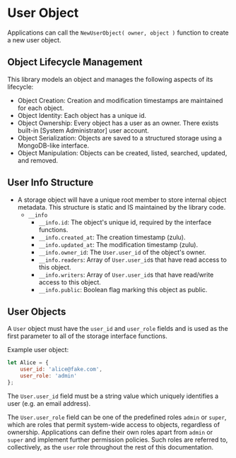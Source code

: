 
# User Object

Applications can call the `NewUserObject( owner, object )` function to create a new user object.


Object Lifecycle Management
---------------------------------------------------------------------

This library models an object and manages the following aspects of its lifecycle:
- Object Creation: Creation and modification timestamps are maintained for each object.
- Object Identity: Each object has a unique id.
- Object Ownership: Every object has a user as an owner. There exists built-in [System Administrator] user account.
- Object Serialization: Objects are saved to a structured storage using a MongoDB-like interface.
- Object Manipulation: Objects can be created, listed, searched, updated, and removed.


User Info Structure
---------------------------------------------------------------------

- A storage object will have a unique root member to store internal object metadata.
	This structure is static and IS maintained by the library code.
	- `__info`
		- `__info.id`: The object's unique id, required by the interface functions.
		- `__info.created_at`: The creation timestamp (zulu).
		- `__info.updated_at`: The modification timestamp (zulu).
		- `__info.owner_id`: The `User.user_id` of the object's owner.
		- `__info.readers`: Array of `User.user_id`s that have read access to this object.
		- `__info.writers`: Array of `User.user_id`s that have read/write access to this object.
		- `__info.public`: Boolean flag marking this object as public.


User Objects
---------------------------------------------------------------------

A `User` object must have the `user_id` and `user_role` fields and is used as the first parameter to all of the storage interface functions.

Example user object:
```javascript
let Alice = {
	user_id: 'alice@fake.com',
	user_role: 'admin'
};
```

The `User.user_id` field must be a string value which uniquely identifies a user (e.g. an email address).

The `User.user_role` field can be one of the predefined roles `admin` or `super`,
which are roles that permit system-wide access to objects, regardless of ownership.
Applications can define their own roles apart from `admin` or `super` and implement further permission policies.
Such roles are referred to, collectively, as the `user` role throughout the rest of this documentation.


